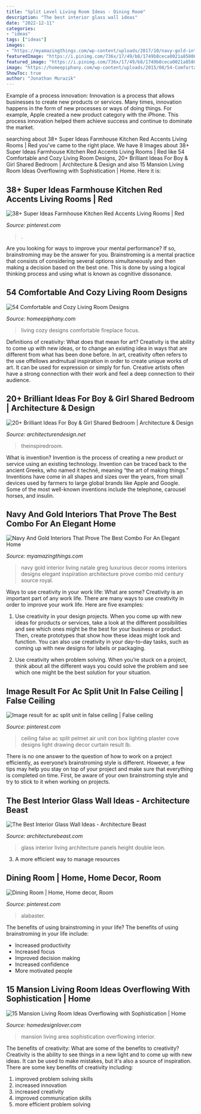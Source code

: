 ```yaml
---
title: "Split Level Living Room Ideas - Dining Room"
description: "The best interior glass wall ideas"
date: "2022-12-11"
categories:
- "ideas"
tags: ["ideas"]
images:
- "https://myamazingthings.com/wp-content/uploads/2017/10/navy-gold-interior-12-.jpg"
featuredImage: "https://i.pinimg.com/736x/17/49/b8/1749b8ceca0021a85806d194dfc10bc2.jpg"
featured_image: "https://i.pinimg.com/736x/17/49/b8/1749b8ceca0021a85806d194dfc10bc2.jpg"
image: "https://homeepiphany.com/wp-content/uploads/2015/08/54-Comfortable-and-Cozy-Living-Room-Designs-2.jpg"
ShowToc: true
author: "Jonathan Murazik"
---
```



Example of a process innovation:
Innovation is a process that allows businesses to create new products or services. Many times, innovation happens in the form of new processes or ways of doing things. For example, Apple created a new product category with the iPhone. This process innovation helped them achieve success and continue to dominate the market.

	

		
searching about 38+ Super Ideas Farmhouse Kitchen Red Accents Living Rooms | Red you've came to the right place. We have 8 Images about 38+ Super Ideas Farmhouse Kitchen Red Accents Living Rooms | Red like 54 Comfortable and Cozy Living Room Designs, 20+ Brilliant Ideas For Boy &amp; Girl Shared Bedroom | Architecture &amp; Design and also 15 Mansion Living Room Ideas Overflowing with Sophistication | Home. Here it is:
		
    
## 38+ Super Ideas Farmhouse Kitchen Red Accents Living Rooms | Red

<img loading=lazy src="https://i.pinimg.com/736x/10/7f/fe/107ffe94cb429259f61789f66f2efacd.jpg" onerror="this.onerror=null;this.src='https://tse4.mm.bing.net/th?id=OIP.vcpYXjWvcC7FkqRc0SE_yAAAAA&amp;pid=15.1';" alt="38+ Super Ideas Farmhouse Kitchen Red Accents Living Rooms | Red">

_Source: pinterest.com_

>. 

	

Are you looking for ways to improve your mental performance? If so, brainstroming may be the answer for you. Brainstroming is a mental practice that consists of considering several options simultaneously and then making a decision based on the best one. This is done by using a logical thinking process and using what is known as cognitive dissonance.

    
## 54 Comfortable And Cozy Living Room Designs

<img loading=lazy src="https://homeepiphany.com/wp-content/uploads/2015/08/54-Comfortable-and-Cozy-Living-Room-Designs-2.jpg" onerror="this.onerror=null;this.src='https://tse1.mm.bing.net/th?id=OIP.8quApdXok5AZaRxqqRs9HwHaFj&amp;pid=15.1';" alt="54 Comfortable and Cozy Living Room Designs">

_Source: homeepiphany.com_

>living cozy designs comfortable fireplace focus. 

	

Definitions of creativity: What does that mean for art?
Creativity is the ability to come up with new ideas, or to change an existing idea in ways that are different from what has been done before. In art, creativity often refers to the use offellows andmutual inspiration in order to create unique works of art. It can be used for expression or simply for fun. Creative artists often have a strong connection with their work and feel a deep connection to their audience.

    
## 20+ Brilliant Ideas For Boy &amp; Girl Shared Bedroom | Architecture &amp; Design

<img loading=lazy src="https://cdn.architecturendesign.net/wp-content/uploads/2015/05/AD-Shared-Bedroom-Boy-Girl-11.jpg" onerror="this.onerror=null;this.src='https://tse2.mm.bing.net/th?id=OIP.M9NgNSClFaWhnGIqWUev_AHaJ4&amp;pid=15.1';" alt="20+ Brilliant Ideas For Boy &amp; Girl Shared Bedroom | Architecture &amp; Design">

_Source: architecturendesign.net_

>theinspiredroom. 

	

What is invention?
Invention is the process of creating a new product or service using an existing technology. Invention can be traced back to the ancient Greeks, who named it technē, meaning “the art of making things.” Inventions have come in all shapes and sizes over the years, from small devices used by farmers to large global brands like Apple and Google. Some of the most well-known inventions include the telephone, carousel horses, and insulin.

    
## Navy And Gold Interiors That Prove The Best Combo For An Elegant Home

<img loading=lazy src="https://myamazingthings.com/wp-content/uploads/2017/10/navy-gold-interior-12-.jpg" onerror="this.onerror=null;this.src='https://tse4.mm.bing.net/th?id=OIP.00QOHlg7Vb_FuM_HIr57eQHaJ3&amp;pid=15.1';" alt="Navy And Gold Interiors That Prove The Best Combo For An Elegant Home">

_Source: myamazingthings.com_

>navy gold interior living natale greg luxurious decor rooms interiors designs elegant inspiration architecture prove combo mid century source royal. 

	

Ways to use creativity in your work life: What are some?
Creativity is an important part of any work life. There are many ways to use creativity in order to improve your work life. Here are five examples: 
1. Use creativity in your design projects. When you come up with new ideas for products or services, take a look at the different possibilities and see which ones might be the best for your business or product. Then, create prototypes that show how these ideas might look and function. You can also use creativity in your day-to-day tasks, such as coming up with new designs for labels or packaging. 

2. Use creativity when problem solving. When you’re stuck on a project, think about all the different ways you could solve the problem and see which one might be the best solution for your situation.

    
## Image Result For Ac Split Unit In False Ceiling | False Ceiling

<img loading=lazy src="https://i.pinimg.com/736x/8e/17/54/8e1754873979949a263eab1bf04bc0fe.jpg" onerror="this.onerror=null;this.src='https://tse4.mm.bing.net/th?id=OIP.jigSbU0koL5nakIcwqW5YwHaFj&amp;pid=15.1';" alt="Image result for ac split unit in false ceiling | False ceiling">

_Source: pinterest.com_

>ceiling false ac split pelmet air unit con box lighting plaster cove designs light drawing decor curtain result lb. 

	

There is no one answer to the question of how to work on a project efficiently, as everyone’s brainstroming style is different. However, a few tips may help you stay on top of your project and make sure that everything is completed on time. First, be aware of your own brainstroming style and try to stick to it when working on projects.

    
## The Best Interior Glass Wall Ideas - Architecture Beast

<img loading=lazy src="https://architecturebeast.com/wp-content/uploads/2018/03/03-The-best-interior-glass-wall-ideas-Architecture-Beast-01.jpg" onerror="this.onerror=null;this.src='https://tse4.mm.bing.net/th?id=OIP.T6sx7KwGoPFP2iOZfD2VpAHaLH&amp;pid=15.1';" alt="The Best Interior Glass Wall Ideas - Architecture Beast">

_Source: architecturebeast.com_

>glass interior living architecture panels height double leon. 

	

3. A more efficient way to manage resources

    
## Dining Room | Home, Home Decor, Room

<img loading=lazy src="https://i.pinimg.com/736x/17/49/b8/1749b8ceca0021a85806d194dfc10bc2.jpg" onerror="this.onerror=null;this.src='https://tse2.mm.bing.net/th?id=OIP.Eki1c4_t7t-SZhEJknPQQQHaJ3&amp;pid=15.1';" alt="Dining Room | Home, Home decor, Room">

_Source: pinterest.com_

>alabaster. 

	

The benefits of using brainstroming in your life?
The benefits of using brainstroming in your life include: 
- Increased productivity 
- Increased focus 
- Improved decision making 
- Increased confidence 
- More motivated people

    
## 15 Mansion Living Room Ideas Overflowing With Sophistication | Home

<img loading=lazy src="https://homedesignlover.com/wp-content/uploads/2014/04/6-fontana.jpg" onerror="this.onerror=null;this.src='https://tse4.mm.bing.net/th?id=OIP.FtW3vhvKlkZb4VOEu2qCiAHaFN&amp;pid=15.1';" alt="15 Mansion Living Room Ideas Overflowing with Sophistication | Home">

_Source: homedesignlover.com_

>mansion living area sophistication overflowing interior. 

	

The benefits of creativity: What are some of the benefits to creativity?
Creativity is the ability to see things in a new light and to come up with new ideas. It can be used to make mistakes, but it's also a source of inspiration. There are some key benefits of creativity including: 
1. improved problem solving skills 
2. increased innovation 
3. increased creativity 
4. improved communication skills 
5. more efficient problem solving 

